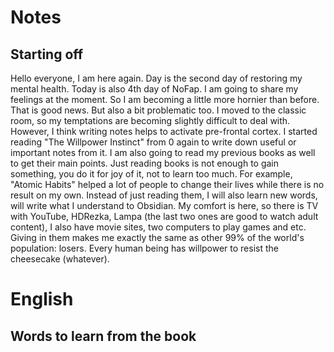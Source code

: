 # Notes
## Starting off
Hello everyone, I am here again. Day is the second day of restoring my mental health. Today is also 4th day of NoFap. I am going to share my feelings at the moment. So I am becoming a little more hornier than before. That is good news. But also a bit problematic too. I moved to the classic room, so my temptations are becoming slightly difficult to deal with. However, I think writing notes helps to activate pre-frontal cortex. I started reading "The Willpower Instinct" from 0 again to write down useful or important notes from it. I am also going to read my previous books as well to get their main points. Just reading books is not enough to gain something, you do it for joy of it, not to learn too much. For example, "Atomic Habits" helped a lot of people to change their lives while there is no result on my own. Instead of just reading them, I will also learn new words, will write what I understand to Obsidian. My comfort is here, so there is TV with YouTube, HDRezka, Lampa (the last two ones are good to watch adult content), I also have movie sites, two computers to play games and etc. Giving in them makes me exactly the same as other 99% of the world's population: losers. Every human being has willpower to resist the cheesecake (whatever).
# English
## Words to learn from the book
